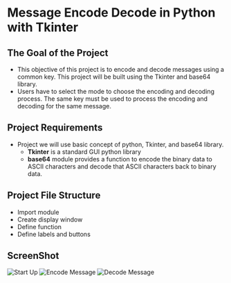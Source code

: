 # Message Encode Decode in Python with Tkinter
## The Goal of the Project
 - This objective of this project is to encode and decode messages using a common key. This project will be built using the Tkinter and base64 library.
 - Users have to select the mode to choose the encoding and decoding process. The same key must be used to process the encoding and decoding for the same message.
## Project Requirements
 
* Project we will use basic concept of python, Tkinter, and base64 library.
  *   **Tkinter**  is a standard GUI python library
  *  **base64**  module provides a function to encode the binary data to ASCII characters and decode that ASCII characters back to binary data.
  
 
 ## Project File Structure
  - Import module
  -  Create display window
  -  Define function 
  -  Define labels and buttons
## ScreenShot
![Start Up](https://github.com/berkay-c/Python_WorkShops/blob/main/PythonBeginnerProjects/MessageEncodeDecode/SS/1.png?raw=true)
![Encode Message ](https://github.com/berkay-c/Python_WorkShops/blob/main/PythonBeginnerProjects/MessageEncodeDecode/SS/2.png?raw=true)
![Decode Message](https://github.com/berkay-c/Python_WorkShops/blob/main/PythonBeginnerProjects/MessageEncodeDecode/SS/3.png?raw=true)
 
